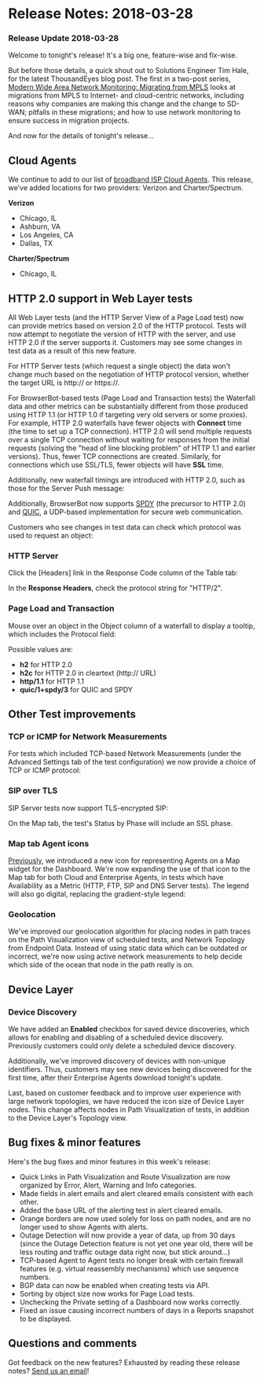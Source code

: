 # Release Notes: 2018-03-28

### Release Update 2018-03-28

Welcome to tonight's release! It's a big one, feature-wise and fix-wise.

But before those details, a quick shout out to Solutions Engineer Tim Hale, for the latest ThousandEyes blog post. The first in a two-post series, [Modern Wide Area Network Monitoring: Migrating from MPLS](https://blog.thousandeyes.com/modern-wide-area-network-monitoring-migrating-from-mpls/) looks at migrations from MPLS to Internet- and cloud-centric networks, including reasons why companies are making this change and the change to SD-WAN; pitfalls in these migrations; and how to use network monitoring to ensure success in migration projects.

And now for the details of tonight's release...

## Cloud Agents

We continue to add to our list of [broadband ISP Cloud Agents](https://success.thousandeyes.com/PublicArticlePage?articleIdParam=kA0440000009SYoCAM_Release-Update-2018-02-14#Broadband_Cloud_Agents). This release, we've added locations for two providers: Verizon and Charter/Spectrum.

**Verizon**

* Chicago, IL
* Ashburn, VA
* Los Angeles, CA
* Dallas, TX

**Charter/Spectrum**

* Chicago, IL

## HTTP 2.0 support in Web Layer tests

All Web Layer tests \(and the HTTP Server View of a Page Load test\) now can provide metrics based on version 2.0 of the HTTP protocol. Tests will now attempt to negotiate the version of HTTP with the server, and use HTTP 2.0 if the server supports it. Customers may see some changes in test data as a result of this new feature.

For HTTP Server tests \(which request a single object\) the data won't change much based on the negotiation of HTTP protocol version, whether the target URL is http:// or https://.

For BrowserBot-based tests \(Page Load and Transaction tests\) the Waterfall data and other metrics can be substantially different from those produced using HTTP 1.1 \(or HTTP 1.0 if targeting very old servers or some proxies\). For example, HTTP 2.0 waterfalls have fewer objects with **Connect** time \(the time to set up a TCP connection\). HTTP 2.0 will send multiple requests over a single TCP connection without waiting for responses from the initial requests \(solving the "head of line blocking problem" of HTTP 1.1 and earlier versions\). Thus, fewer TCP connections are created. Similarly, for connections which use SSL/TLS, fewer objects will have **SSL** time.

Additionally, new waterfall timings are introduced with HTTP 2.0, such as those for the Server Push message:

Additionally, BrowserBot now supports [SPDY](https://en.wikipedia.org/wiki/SPDY) \(the precursor to HTTP 2.0\) and [QUIC](https://en.wikipedia.org/wiki/QUIC), a UDP-based implementation for secure web communication.

Customers who see changes in test data can check which protocol was used to request an object:

### HTTP Server

Click the \[Headers\] link in the Response Code column of the Table tab:

In the **Response Headers**, check the protocol string for "HTTP/2".

### Page Load and Transaction

Mouse over an object in the Object column of a waterfall to display a tooltip, which includes the Protocol field:

Possible values are:

* **h2** for HTTP 2.0
* **h2c** for HTTP 2.0 in cleartext \(http:// URL\)
* **http/1.1** for HTTP 1.1
* **quic/1+spdy/3** for QUIC and SPDY

## Other Test improvements

### TCP or ICMP for Network Measurements

For tests which included TCP-based Network Measurements \(under the Advanced Settings tab of the test configuration\) we now provide a choice of TCP or ICMP protocol:

### SIP over TLS

SIP Server tests now support TLS-encrypted SIP:

On the Map tab, the test's Status by Phase will include an SSL phase.

### Map tab Agent icons

[Previously](https://success.thousandeyes.com/PublicArticlePage?articleIdParam=kA0440000009S1OCAU_Release-Update-2017-09-27#Map_widgets), we introduced a new icon for representing Agents on a Map widget for the Dashboard. We're now expanding the use of that icon to the Map tab for both Cloud and Enterprise Agents, in tests which have Availability as a Metric \(HTTP, FTP, SIP and DNS Server tests\). The legend will also go digital, replacing the gradient-style legend:

### Geolocation

We've improved our geolocation algorithm for placing nodes in path traces on the Path Visualization view of scheduled tests, and Network Topology from Endpoint Data. Instead of using static data which can be outdated or incorrect, we're now using active network measurements to help decide which side of the ocean that node in the path really is on.

## Device Layer

### Device Discovery

We have added an **Enabled** checkbox for saved device discoveries, which allows for enabling and disabling of a scheduled device discovery. Previously customers could only delete a scheduled device discovery.

Additionally, we've improved discovery of devices with non-unique identifiers. Thus, customers may see new devices being discovered for the first time, after their Enterprise Agents download tonight's update.

Last, based on customer feedback and to improve user experience with large network topologies, we have reduced the icon size of Device Layer nodes. This change affects nodes in Path Visualization of tests, in addition to the Device Layer's Topology view.

## Bug fixes & minor features

Here's the bug fixes and minor features in this week's release:

* Quick Links in Path Visualization and Route Visualization are now organized by Error, Alert, Warning and Info categories.
* Made fields in alert emails and alert  cleared emails consistent with each other.
* Added the base URL of the alerting test in alert cleared emails.
* Orange borders are now used solely for loss on path nodes, and are no longer used to show Agents with alerts.
* Outage Detection will now provide a year of data, up from 30 days \(since the Outage Detection feature is not yet one year old, there will be less routing and traffic outage data right now, but stick around...\)
* TCP-based Agent to Agent tests no longer break with certain firewall features \(e.g. virtual reassembly mechanisms\) which use sequence numbers.
* BGP data can now be enabled when creating tests via API.
* Sorting by object size now works for Page Load tests.
* Unchecking the Private setting of a Dashboard now works correctly.
* Fixed an issue causing incorrect numbers of days in a Reports snapshot to be displayed.

## Questions and comments

Got feedback on the new features? Exhausted by reading these release notes? [Send us an email](mailto:support@thousandeyes.com?subject=2018-03-28+Release+Update)!

